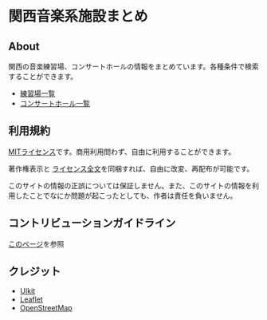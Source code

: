 # 関西音楽系施設まとめ

## About

関西の音楽練習場、コンサートホールの情報をまとめています。各種条件で検索することができます。

* [練習場一覧](https://kansaimfd.github.io/facilities.html)
* [コンサートホール一覧](https://kansaimfd.github.io/concerthall.html)

## 利用規約

[MITライセンス][1]です。商用利用問わず、自由に利用することができます。

著作権表示と [ライセンス全文][1]を同梱すれば、自由に改変、再配布が可能です。

このサイトの情報の正誤については保証しません。また、このサイトの情報を利用したことでなにか問題が起こったとしても、作者は責任を負いません。

## コントリビューションガイドライン

[このページ][2]を参照

## クレジット

* [UIkit](https://github.com/uikit/uikit/blob/develop/LICENSE.md)
* [Leaflet](http://leafletjs.com)
* [OpenStreetMap](http://osm.org/copyright)

[1]:LICENSE
[2]:CONTRIBUTING.md
